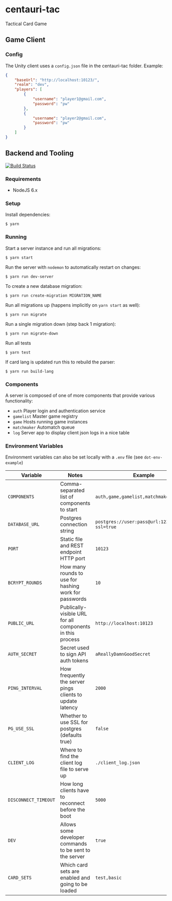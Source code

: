 # centauri-tac
Tactical Card Game

## Game Client

### Config

The Unity client uses a `config.json` file in the centauri-tac folder. Example:
```json
{
    "baseUrl": "http://localhost:10123/",
    "realm": "dev",
    "players": [
        {
            "username": "player1@gmail.com",
            "password": "pw"
        },
        {
            "username": "player2@gmail.com",
            "password": "pw"
        }
    ]
}
```

## Backend and Tooling
[![Build Status](https://travis-ci.org/dshook/centauri-tac.svg?branch=master)](https://travis-ci.org/dshook/centauri-tac)


### Requirements

* NodeJS 6.x

### Setup

Install dependencies:

```
$ yarn
```

### Running

Start a server instance and run all migrations:

```
$ yarn start
```

Run the server with `nodemon` to automatically restart on changes:

```
$ yarn run dev-server
```

To create a new database migration:

```
$ yarn run create-migration MIGRATION_NAME
```

Run all migrations up (happens implicitly on `yarn start` as well):

```
$ yarn run migrate
```

Run a single migration down (step back 1 migration):

```
$ yarn run migrate-down
```

Run all tests

```
$ yarn test
```

If card lang is updated run this to rebuild the parser:
```
$ yarn run build-lang
```

### Components

A server is composed of one of more components that provide various
functionality:

* `auth` Player login and authentication service
* `gamelist` Master game registry
* `game` Hosts running game instances
* `matchmaker` Automatch queue
* `log` Server app to display client json logs in a nice table

### Environment Variables

Environment variables can also be set locally with a `.env` file (see `dot-env-example`)

Variable | Notes | Example
 --- | --- | ---
`COMPONENTS` | Comma-separated list of components to start | `auth,game,gamelist,matchmaker,log`
`DATABASE_URL` | Postgres connection string | `postgres://user:pass@url:1234/schema?ssl=true`
`PORT` | Static file and REST endpoint HTTP port | `10123`
`BCRYPT_ROUNDS` | How many rounds to use for hashing work for passwords | `10`
`PUBLIC_URL` | Publically-visible URL for all components in this process | `http://localhost:10123`
`AUTH_SECRET` | Secret used to sign API auth tokens | `aReallyDamnGoodSecret`
`PING_INTERVAL` | How frequently the server pings clients to update latency | `2000`
`PG_USE_SSL` | Whether to use SSL for postgres (defaults true) | `false`
`CLIENT_LOG` | Where to find the client log file to serve up | `./client_log.json`
`DISCONNECT_TIMEOUT` | How long clients have to reconnect before the boot | `5000`
`DEV` | Allows some developer commands to be sent to the server | `true`
`CARD_SETS` | Which card sets are enabled and going to be loaded | `test,basic`

